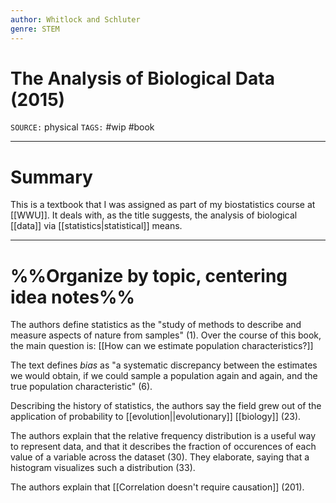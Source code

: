 ```yaml
---
author: Whitlock and Schluter
genre: STEM
---
```

# The Analysis of Biological Data (2015)
`SOURCE:` physical
`TAGS:` #wip #book 

---
# Summary
This is a textbook that I was assigned as part of my biostatistics course at [[WWU]]. It deals with, as the title suggests, the analysis of biological [[data]] via [[statistics|statistical]] means. 

---
# %%Organize by topic, centering idea notes%%
The authors define statistics as the "study of methods to describe and measure aspects of nature from samples" (1). Over the course of this book, the main question is: [[How can we estimate population characteristics?]]

The text defines *bias* as "a systematic discrepancy between the estimates we would obtain, if we could sample a population again and again, and the true population characteristic" (6). 

Describing the history of statistics, the authors say the field grew out of the application of probability to [[evolution||evolutionary]] [[biology]] (23). 

The authors explain that the relative frequency distribution is a useful way to represent data, and that it describes the fraction of occurences of each value of a variable across the dataset (30). They elaborate, saying that a histogram visualizes such a distribution (33). 

The authors explain that [[Correlation doesn't require causation]] (201). 